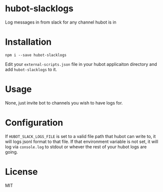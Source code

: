 # hubot-slacklogs

Log messages in from slack for any channel hubot is in

# Installation

    npm i --save hubot-slacklogs

Edit your `external-scripts.json` file in your hubot applicaiton directory and add `hubot-slacklogs` to it.

# Usage

None, just invite bot to channels you wish to have logs for.

# Configuration

If `HUBOT_SLACK_LOGS_FILE` is set to a valid file path that hubot can write to,
it will logs jsonl format to that file. If that environment variable is not
set, it will log via `console.log` to stdout or whever the rest of your hubot
logs are going.

# License
MIT
